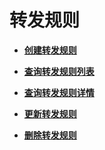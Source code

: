 # 转发规则<a name="module_rules"></a>

 

-   **[创建转发规则](创建转发规则.md)**  

-   **[查询转发规则列表](查询转发规则列表.md)**  

-   **[查询转发规则详情](查询转发规则详情.md)**  

-   **[更新转发规则](更新转发规则.md)**  

-   **[删除转发规则](删除转发规则.md)**  


